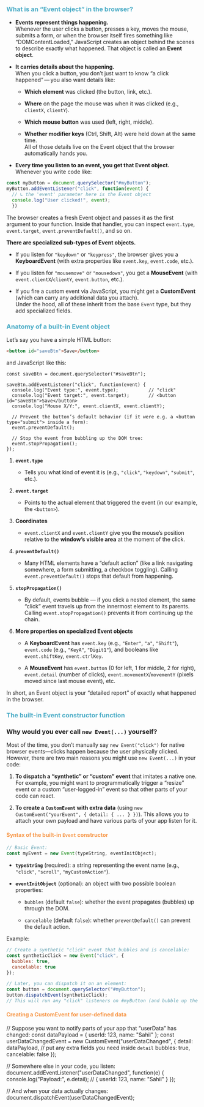 
### <font color="#4bacc6">What is an “Event object” in the browser?</font>

- **Events represent things happening.**  
    Whenever the user clicks a button, presses a key, moves the mouse, submits a form, or when the browser itself fires something like “DOMContentLoaded,” JavaScript creates an object behind the scenes to describe exactly what happened. That object is called an **Event object**.
    
- **It carries details about the happening.**  
    When you click a button, you don’t just want to know “a click happened” — you also want details like:
    
    - **Which element** was clicked (the button, link, etc.).
        
    - **Where** on the page the mouse was when it was clicked (e.g., `clientX`, `clientY`).
        
    - **Which mouse button** was used (left, right, middle).
        
    - **Whether modifier keys** (Ctrl, Shift, Alt) were held down at the same time.  
        All of those details live on the Event object that the browser automatically hands you.
        
- **Every time you listen to an event, you get that Event object.**  
    Whenever you write code like:

``` js
const myButton = document.querySelector("#myButton");
myButton.addEventListener("click", function(event) {
  // ↳ the 'event' parameter here is the Event object
  console.log("User clicked!", event);
  })
```

The browser creates a fresh Event object and passes it as the first argument to your function. Inside that handler, you can inspect `event.type`, `event.target`, `event.preventDefault()`, and so on.

**There are specialized sub-types of Event objects.**

- If you listen for `"keydown"` or `"keypress"`, the browser gives you a **KeyboardEvent** (with extra properties like `event.key`, `event.code`, etc.).
    
- If you listen for `"mousemove"` or `"mousedown"`, you get a **MouseEvent** (with `event.clientX`/`clientY`, `event.button`, etc.).
    
- If you fire a custom event via JavaScript, you might get a **CustomEvent** (which can carry any additional data you attach).  
    Under the hood, all of these inherit from the base `Event` type, but they add specialized fields.

###  <font color="#4bacc6">Anatomy of a built-in Event object</font>

Let’s say you have a simple HTML button:

```HTML
<button id="saveBtn">Save</button>
```

and JavaScript like this:

```JS
const saveBtn = document.querySelector("#saveBtn");

saveBtn.addEventListener("click", function(event) {
  console.log("Event type:", event.type);           // "click"
  console.log("Event target:", event.target);       // <button id="saveBtn">Save</button>
  console.log("Mouse X/Y:", event.clientX, event.clientY);
  
  // Prevent the button’s default behavior (if it were e.g. a <button type="submit"> inside a form):
  event.preventDefault();                           
  
  // Stop the event from bubbling up the DOM tree:
  event.stopPropagation();                           
});
```


1. **`event.type`**
    
    - Tells you what kind of event it is (e.g., `"click"`, `"keydown"`, `"submit"`, etc.).
        
2. **`event.target`**
    
    - Points to the actual element that triggered the event (in our example, the `<button>`).
        
3. **Coordinates**
    
    - `event.clientX` and `event.clientY` give you the mouse’s position relative to the **window’s visible area** at the moment of the click.
        
4. **`preventDefault()`**
    
    - Many HTML elements have a “default action” (like a link navigating somewhere, a form submitting, a checkbox toggling). Calling `event.preventDefault()` stops that default from happening.
        
5. **`stopPropagation()`**
    
    - By default, events bubble — if you click a nested element, the same “click” event travels up from the innermost element to its parents. Calling `event.stopPropagation()` prevents it from continuing up the chain.
        
6. **More properties on specialized Event objects**
    
    - A **KeyboardEvent** has `event.key` (e.g., `"Enter"`, `"a"`, `"Shift"`), `event.code` (e.g., `"KeyA"`, `"Digit1"`), and booleans like `event.shiftKey`, `event.ctrlKey`.
        
    - A **MouseEvent** has `event.button` (0 for left, 1 for middle, 2 for right), `event.detail` (number of clicks), `event.movementX`/`movementY` (pixels moved since last mouse event), etc.
        

In short, an Event object is your “detailed report” of exactly what happened in the browser.

### <font color="#4bacc6">The built-in Event constructor function</font>

### Why would you ever call `new Event(...)` yourself?

Most of the time, you don’t manually say `new Event("click")` for native browser events—clicks happen because the user physically clicked. However, there are two main reasons you might use `new Event(...)` in your code:

1. **To dispatch a “synthetic” or “custom” event** that imitates a native one. For example, you might want to programmatically trigger a “resize” event or a custom “user-logged-in” event so that other parts of your code can react.
    
2. **To create a `CustomEvent` with extra data** (using `new CustomEvent("yourEvent", { detail: { ... } })`). This allows you to attach your own payload and have various parts of your app listen for it.

#### <font color="#f79646">Syntax of the built-in `Event` constructor</font>


``` js
// Basic Event:
const myEvent = new Event(typeString, eventInitObject);
```

- **`typeString`** (required): a string representing the event name (e.g., `"click"`, `"scroll"`, `"myCustomAction"`).
    
- **`eventInitObject`** (optional): an object with two possible boolean properties:
    
    - `bubbles` (default `false`): whether the event propagates (bubbles) up through the DOM.
        
    - `cancelable` (default `false`): whether `preventDefault()` can prevent the default action.

Example:

``` js
// Create a synthetic "click" event that bubbles and is cancelable:
const syntheticClick = new Event("click", {
  bubbles: true,
  cancelable: true
});

// Later, you can dispatch it on an element:
const button = document.querySelector("#myButton");
button.dispatchEvent(syntheticClick);
// This will run any "click" listeners on #myButton (and bubble up the chain).
```

#### <font color="#f79646">Creating a CustomEvent for user-defined data</font>

// Suppose you want to notify parts of your app that “userData” has changed:
const dataPayload = { userId: 123, name: "Sahil" };
const userDataChangedEvent = new CustomEvent("userDataChanged", {
  detail: dataPayload,   // put any extra fields you need inside `detail`
  bubbles: true,
  cancelable: false
});

// Somewhere else in your code, you listen:
document.addEventListener("userDataChanged", function(e) {
  console.log("Payload:", e.detail); // { userId: 123, name: "Sahil" }
});

// And when your data actually changes:
document.dispatchEvent(userDataChangedEvent);
